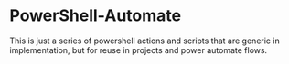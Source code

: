 # PowerShell-Automate

This is just a series of powershell actions and scripts that are generic in implementation, but for reuse in projects and power automate flows.
